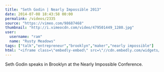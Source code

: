 ```yaml
---
title: "Seth Godin | Nearly Impossible 2013"
date: 2014-07-08 18:43:58 00:00
permalink: /videos/2335
source: "https://vimeo.com/98687468"
thumbnail: "http://i.vimeocdn.com/video/479501449_1280.jpg"
user:
  username: "ram"
  name: "Rusty Meadows"
tags: ["talk","entrepreneur","brooklyn","maker","nearly impossible"]
html: "<iframe class=\"embedly-embed\" src=\"//cdn.embedly.com/widgets/media.html?src=http%3A%2F%2Fplayer.vimeo.com%2Fvideo%2F98687468&wmode=transparent&src_secure=1&url=http%3A%2F%2Fvimeo.com%2F98687468&image=http%3A%2F%2Fi.vimeocdn.com%2Fvideo%2F479501449_1280.jpg&key=daaebf4d9cdd46779200162d0ca86e20&type=text%2Fhtml&schema=vimeo\" width=\"1280\" height=\"720\" scrolling=\"no\" frameborder=\"0\" allowfullscreen></iframe>"
---
```


Seth Godin speaks in Brooklyn at the Nearly Impossible Conference.